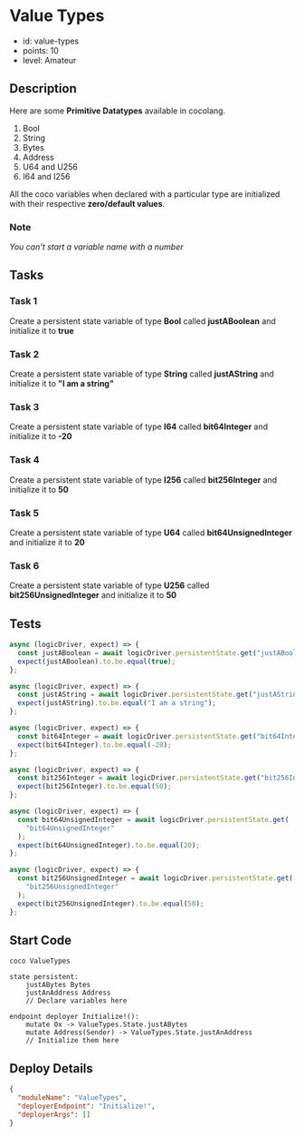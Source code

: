# Value Types

- id: value-types
- points: 10
- level: Amateur

## Description

Here are some **Primitive Datatypes** available in cocolang.

1. Bool
2. String
3. Bytes
4. Address
5. U64 and U256
6. I64 and I256

All the coco variables when declared with a particular type are initialized with their respective **zero/default values**.

### Note

_You can't start a variable name with a number_

## Tasks

### Task 1

Create a persistent state variable of type **Bool** called **justABoolean** and initialize it to **true**

### Task 2

Create a persistent state variable of type **String** called **justAString** and initialize it to **"I am a string"**

### Task 3

Create a persistent state variable of type **I64** called **bit64Integer** and initialize it to **-20**

### Task 4

Create a persistent state variable of type **I256** called **bit256Integer** and initialize it to **50**

### Task 5

Create a persistent state variable of type **U64** called **bit64UnsignedInteger** and initialize it to **20**

### Task 6

Create a persistent state variable of type **U256** called **bit256UnsignedInteger** and initialize it to **50**

## Tests

```javascript
async (logicDriver, expect) => {
  const justABoolean = await logicDriver.persistentState.get("justABoolean");
  expect(justABoolean).to.be.equal(true);
};
```

```javascript
async (logicDriver, expect) => {
  const justAString = await logicDriver.persistentState.get("justAString");
  expect(justAString).to.be.equal("I am a string");
};
```

```javascript
async (logicDriver, expect) => {
  const bit64Integer = await logicDriver.persistentState.get("bit64Integer");
  expect(bit64Integer).to.be.equal(-20);
};
```

```javascript
async (logicDriver, expect) => {
  const bit256Integer = await logicDriver.persistentState.get("bit256Integer");
  expect(bit256Integer).to.be.equal(50);
};
```

```javascript
async (logicDriver, expect) => {
  const bit64UnsignedInteger = await logicDriver.persistentState.get(
    "bit64UnsignedInteger"
  );
  expect(bit64UnsignedInteger).to.be.equal(20);
};
```

```javascript
async (logicDriver, expect) => {
  const bit256UnsignedInteger = await logicDriver.persistentState.get(
    "bit256UnsignedInteger"
  );
  expect(bit256UnsignedInteger).to.be.equal(50);
};
```

## Start Code

```cocolang
coco ValueTypes

state persistent:
    justABytes Bytes
    justAnAddress Address
    // Declare variables here

endpoint deployer Initialize!():
    mutate 0x -> ValueTypes.State.justABytes
    mutate Address(Sender) -> ValueTypes.State.justAnAddress
    // Initialize them here
```

## Deploy Details

```json
{
  "moduleName": "ValueTypes",
  "deployerEndpoint": "Initialize!",
  "deployerArgs": []
}
```
